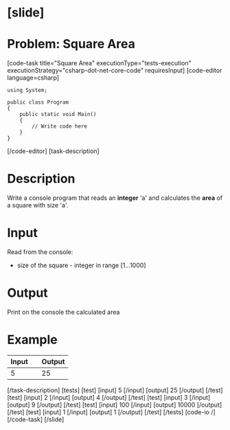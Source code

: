 # [slide]
# Problem: Square Area
[code-task title="Square Area" executionType="tests-execution" executionStrategy="csharp-dot-net-core-code" requiresInput]
[code-editor language=csharp]
```
using System;

public class Program
{
    public static void Main()
    {
        // Write code here
    }
}
```
[/code-editor]
[task-description]
# Description

Write a console program that reads an **integer** \'a\' and calculates the **area** of a square with size \'a\'.

# Input

Read from the console:
- size of the square - integer in range \[1...1000\]

# Output

Print on the console the calculated area

# Example

| **Input** | | **Output** |
| --- | --- | --- |
| 5 | | 25 |
[/task-description]
[tests]
[test]
[input]
5
[/input]
[output]
25
[/output]
[/test]
[test]
[input]
2
[/input]
[output]
4
[/output]
[/test]
[test]
[input]
3
[/input]
[output]
9
[/output]
[/test]
[test]
[input]
100
[/input]
[output]
10000
[/output]
[/test]
[test]
[input]
1
[/input]
[output]
1
[/output]
[/test]
[/tests]
[code-io /]
[/code-task]
[/slide]